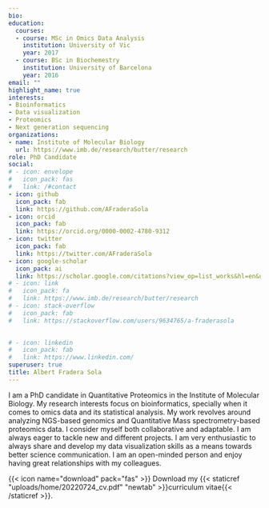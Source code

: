 ```yaml
---
bio:
education:
  courses:
  - course: MSc in Omics Data Analysis
    institution: University of Vic
    year: 2017
  - course: BSc in Biochemestry
    institution: University of Barcelona
    year: 2016
email: ""
highlight_name: true
interests:
- Bioinformatics
- Data visualization
- Proteomics
- Next generation sequencing
organizations:
- name: Institute of Molecular Biology
  url: https://www.imb.de/research/butter/research
role: PhD Candidate
social:
# - icon: envelope
#   icon_pack: fas
#   link: /#contact
- icon: github
  icon_pack: fab
  link: https://github.com/AFraderaSola
- icon: orcid
  icon_pack: fab
  link: https://orcid.org/0000-0002-4780-9312
- icon: twitter
  icon_pack: fab
  link: https://twitter.com/AFraderaSola
- icon: google-scholar
  icon_pack: ai
  link: https://scholar.google.com/citations?view_op=list_works&hl=en&user=S0Hv4nUAAAAJ&gmla=AJsN-F7dv2Hh8UVQkxzPARPrR0TmHbHUFnlDDTqu3XSoAs8pjvmln4KlGq0KmOqv-nh01QC5a-8fNgQI76bZqElaMr7oE4mDr_Mp4NUpaGQI_jakncCYIJPGM_KYNo1mOhdEP0FuJc3Y
# - icon: link
#   icon_pack: fa
#   link: https://www.imb.de/research/butter/research
# - icon: stack-overflow
#   icon_pack: fab
#   link: https://stackoverflow.com/users/9634765/a-fraderasola

  
# - icon: linkedin
#   icon_pack: fab
#   link: https://www.linkedin.com/
superuser: true
title: Albert Fradera Sola
---
```


I am a PhD candidate in Quantitative Proteomics in the Institute of Molecular Biology. My research interests focus on bioinformatics, specially when it comes to omics data and its statistical analysis. My work revolves around analyzing NGS-based genomics and Quantitative Mass spectrometry-based proteomics data. I consider myself both collaborative and adaptable. I am always eager to tackle new and different projects. I am very enthusiastic to always share and develop my data visualization skills as a means towards better science communication. I am an open-minded person and enjoy having great relationships with my colleagues.

{{< icon name="download" pack="fas" >}} Download my {{< staticref "uploads/home/20220724_cv.pdf" "newtab" >}}curriculum vitae{{< /staticref >}}.
